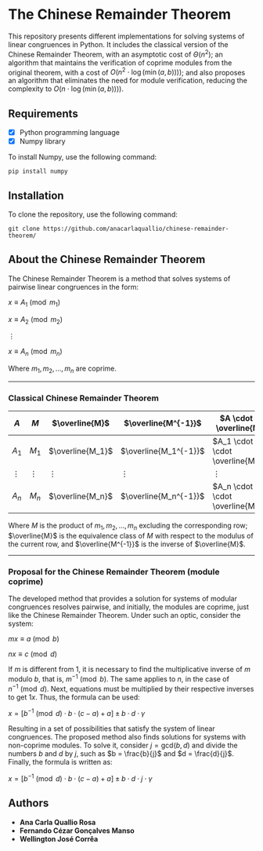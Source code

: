 # The Chinese Remainder Theorem
This repository presents different implementations for solving systems of linear congruences in Python. It includes the classical version of the Chinese Remainder Theorem, with an asymptotic cost of $\Theta(n^2)$; an algorithm that maintains the verification of coprime modules from the original theorem, with a cost of $O(n^2 \cdot \log(\min(a,b))))$; and also proposes an algorithm that eliminates the need for module verification, reducing the complexity to $O(n \cdot \log(\min(a,b))))$.

## Requirements
- [x]  Python programming language
- [x]  Numpy library

To install Numpy, use the following command:

```
pip install numpy
```
## Installation
To clone the repository, use the following command:
```
git clone https://github.com/anacarlaquallio/chinese-remainder-theorem/
```

## About the Chinese Remainder Theorem
The Chinese Remainder Theorem is a method that solves systems of pairwise linear congruences in the form:

$x \equiv A_1 \pmod{m_1}$

$x \equiv A_2 \pmod{m_2}$

$\vdots$

$x \equiv A_n \pmod{m_n}$

Where $m_1, m_2, \ldots, m_n$ are coprime. 

***

### Classical Chinese Remainder Theorem
| $A$      | $M$      | $\overline{M}$      | $\overline{M^{-1}}$   | $A \cdot M \cdot \overline{M^{-1}}$        |
|--------|--------|----------------------|---------------------------|---------------------------------------|
| $A_1$  | $M_1$  | $\overline{M_1}$    | $\overline{M_1^{-1}}$     | $A_1 \cdot M_1 \cdot \overline{M_1^{-1}}$  |
| $\vdots$ | $\vdots$ | $\vdots$         | $\vdots$                 | $\vdots$                                   |
| $A_n$  | $M_n$  | $\overline{M_n}$    | $\overline{M_n^{-1}}$     | $A_n \cdot M_n \cdot \overline{M_n^{-1}}$  |

Where $M$ is the product of $m_1, m_2, \ldots, m_n$ excluding the corresponding row; $\overline{M}$ is the equivalence class of $M$ with respect to the modulus of the current row, and $\overline{M^{-1}}$ is the inverse of $\overline{M}$.

***

### Proposal for the Chinese Remainder Theorem (module coprime)
The developed method that provides a solution for systems of modular congruences resolves pairwise, and initially, the modules are coprime, just like the Chinese Remainder Theorem. Under such an optic, consider the system:


$mx \equiv a \pmod{b}$

$nx \equiv c \pmod{d}$



If $m$ is different from $1$, it is necessary to find the multiplicative inverse of $m$ modulo $b$, that is, $m^{-1} \pmod{b}$. The same applies to $n$, in the case of $n^{-1} \pmod{d}$. Next, equations must be multiplied by their respective inverses to get $1x$. Thus, the formula can be used:

$x = \left[b^{-1}\pmod{d}\cdot b \cdot (c - a) + a \right] \pm b \cdot d \cdot \gamma$

Resulting in a set of possibilities that satisfy the system of linear congruences. The proposed method also finds solutions for systems with non-coprime modules. To solve it, consider $j = \text{gcd}(b,d)$ and divide the numbers $b$ and $d$ by $j$, such as $b = \frac{b}{j}$ and $d = \frac{d}{j}$. Finally, the formula is written as:

$x = \left[b^{-1}\pmod{d}\cdot b \cdot (c - a) + a \right] \pm b \cdot d \cdot j \cdot \gamma$

## Authors

* **Ana Carla Quallio Rosa**
* **Fernando Cézar Gonçalves Manso**
* **Wellington José Corrêa**
